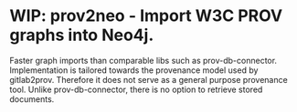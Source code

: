 # WIP: prov2neo - Import W3C PROV graphs into Neo4j.
Faster graph imports than comparable libs such as prov-db-connector.
Implementation is tailored towards the provenance model used by gitlab2prov.
Therefore it does not serve as a general purpose provenance tool.
Unlike prov-db-connector, there is no option to retrieve stored documents.
